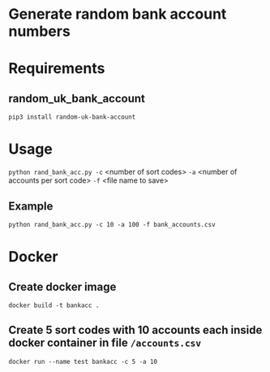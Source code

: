 # Generate random bank account numbers

# Requirements

## random_uk_bank_account
`pip3 install random-uk-bank-account`

# Usage
`python rand_bank_acc.py -c` \<number of sort codes> `-a` \<number of accounts per sort code> `-f` \<file name to save>
## Example
`python rand_bank_acc.py -c 10 -a 100 -f bank_accounts.csv`

# Docker 
## Create docker image

`docker build -t bankacc .`

## Create 5 sort codes with 10 accounts each inside docker container in file `/accounts.csv`

`docker run --name test bankacc -c 5 -a 10`
